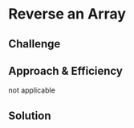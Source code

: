 # Reverse an Array

## Challenge
<!-- Description of the challenge -->

## Approach & Efficiency
not applicable

## Solution
<!-- Embedded whiteboard image -->